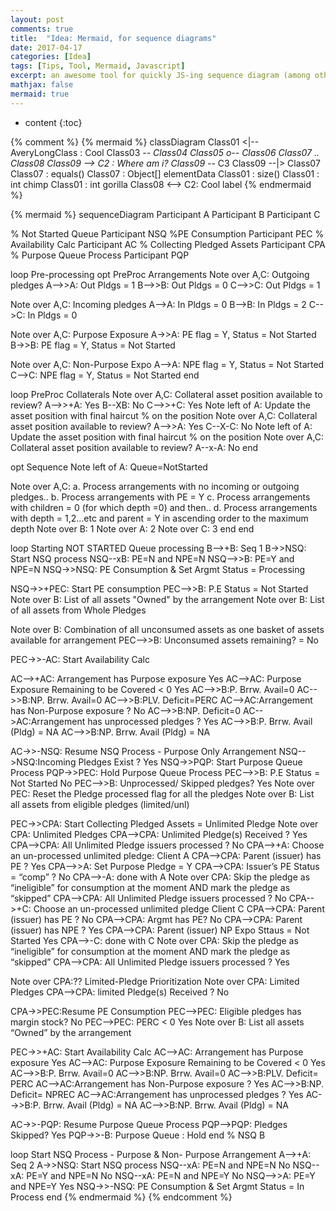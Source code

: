```yaml
---
layout: post
comments: true
title:  "Idea: Mermaid, for sequence diagrams"
date: 2017-04-17
categories: [Idea]
tags: [Tips, Tool, Mermaid, Javascript]
excerpt: an awesome tool for quickly JS-ing sequence diagram (among other graphs)
mathjax: false
mermaid: true
---
```

* content
{:toc}

{% comment %}
{% mermaid %}
classDiagram
Class01 <|-- AveryLongClass : Cool
Class03 *-- Class04
Class05 o-- Class06
Class07 .. Class08
Class09 --> C2 : Where am i?
Class09 --* C3
Class09 --|> Class07
Class07 : equals()
Class07 : Object[] elementData
Class01 : size()
Class01 : int chimp
Class01 : int gorilla
Class08 <--> C2: Cool label
{% endmermaid %}


{% mermaid %}
sequenceDiagram
Participant A
Participant B
Participant C

% Not Started Queue
Participant NSQ
%PE Consumption 
Participant PEC
% Availability Calc
Participant AC
% Collecting Pledged Assets 
Participant CPA
% Purpose Queue Process
Participant PQP

loop Pre-processing
opt PreProc Arrangements
Note over A,C: Outgoing pledges
A-->>A: Out Pldgs = 1
B-->>B: Out Pldgs = 0
C-->>C: Out Pldgs = 1

Note over A,C: Incoming pledges
A-->A: In Pldgs = 0
B-->B: In Pldgs = 2
C-->C: In Pldgs = 0

Note over A,C: Purpose Exposure
A->>A: PE flag = Y, Status = Not Started
B->>B: PE flag = Y, Status = Not Started

Note over A,C: Non-Purpose Expo
A-->A: NPE flag = Y, Status = Not Started
C-->C: NPE flag = Y, Status = Not Started
end

loop PreProc Collaterals
Note over A,C: Collateral asset position available to review?
A-->>+A: Yes
B--XB: No
C-->>+C: Yes
Note left of A: Update the asset position with final haircut % on the position
Note over A,C: Collateral asset position available to review?
A-->>A: Yes
C--X-C: No
Note left of A: Update the asset position with final haircut % on the position
Note over A,C: Collateral asset position available to review?
A--x-A: No
end

opt Sequence
Note left of A: Queue=NotStarted

Note over A,C: a. Process arrangements with no incoming or outgoing pledges.. b. Process arrangements with PE = Y c. Process arrangements with children = 0 (for which depth =0) and then.. d. Process arrangements with depth = 1,2…etc and parent = Y in ascending order to the maximum depth
Note over B: 1
Note over A: 2
Note over C: 3
end
end

loop Starting NOT STARTED Queue processing
B-->+B: Seq 1
B->>NSQ: Start NSQ process
NSQ--xB: PE=N and NPE=N
NSQ-->>B: PE=Y and NPE=N
NSQ->>NSQ: PE Consumption & Set Argmt Status = Processing

NSQ->>+PEC: Start PE consumption
PEC-->>B: P.E Status = Not Started
Note over B: List of all assets "Owned" by the arrangement
Note over B: List of all assets from Whole Pledges

Note over B: Combination of all unconsumed assets as one basket of assets available for arrangement
PEC-->>B: Unconsumed assets remaining? = No


PEC->>-AC: Start Availability Calc

AC-->+AC: Arrangement has Purpose exposure Yes
AC-->AC: Purpose Exposure Remaining to be Covered < 0 Yes
AC-->>B:P. Brrw. Avail=0
AC-->>B:NP. Brrw. Avail=0
AC-->>B:PLV. Deficit=PERC
AC-->AC:Arrangement has Non-Purpose exposure ? No
AC-->>B:NP. Deficit=0
AC-->AC:Arrangement has unprocessed pledges ? Yes
AC-->>B:P. Brrw. Avail (Pldg) = NA
AC-->>B:NP. Brrw. Avail (Pldg) = NA

AC->>-NSQ: Resume NSQ Process - Purpose Only Arrangement
NSQ-->NSQ:Incoming Pledges Exist ? Yes
NSQ->>PQP: Start Purpose Queue Process 
PQP->>PEC: Hold Purpose Queue Process 
PEC-->>B: P.E Status = Not Started No
PEC-->>B: Unprocessed/ Skipped pledges? Yes
Note over PEC: Reset the Pledge processed flag for all the pledges 
Note over B: List all assets from eligible pledges (limited/unl) 

PEC->>CPA: Start Collecting Pledged Assets = Unlimited Pledge
Note over CPA: Unlimited Pledges
CPA-->CPA: Unlimited Pledge(s) Received ? Yes
CPA-->CPA: All Unlimited Pledge issuers processed ? No
CPA-->+A: Choose an un-processed unlimited pledge: Client A
CPA-->CPA: Parent (issuer) has PE ? Yes
CPA-->>A: Set Purpose Pledge = Y
CPA-->CPA: Issuer’s PE Status = “comp” ? No
CPA-->-A: done with A
Note over CPA: Skip the pledge as “ineligible” for consumption at the moment AND mark the pledge as “skipped” 
CPA-->CPA: All Unlimited Pledge issuers processed ? No
CPA-->+C: Choose an un-processed unlimited pledge Client C
CPA-->CPA: Parent (issuer) has PE ? No
CPA-->CPA: Argmt has PE? No
CPA-->CPA: Parent (issuer) has NPE ? Yes
CPA-->CPA: Parent (issuer) NP Expo Sttaus = Not Started Yes
CPA-->-C: done with C
Note over CPA: Skip the pledge as “ineligible” for consumption at the moment AND mark the pledge as “skipped”
CPA-->CPA: All Unlimited Pledge issuers processed ? Yes

Note over CPA:?? Limited-Pledge Prioritization
Note over CPA: Limited Pledges
CPA-->CPA: limited Pledge(s) Received ? No

CPA->>PEC:Resume PE Consumption
PEC-->PEC: Eligible pledges has margin stock? No
PEC-->PEC: PERC < 0 Yes
Note over B: List all assets “Owned” by the arrangement

PEC->>+AC: Start Availability Calc
AC-->AC: Arrangement has Purpose exposure Yes
AC-->AC: Purpose Exposure Remaining to be Covered < 0 Yes
AC-->>B:P. Brrw. Avail=0
AC-->>B:NP. Brrw. Avail=0
AC-->>B:PLV. Deficit= PERC
AC-->AC:Arrangement has Non-Purpose exposure ? Yes
AC-->>B:NP. Deficit= NPREC
AC-->AC:Arrangement has unprocessed pledges ? Yes
AC-->>B:P. Brrw. Avail (Pldg) = NA
AC-->>B:NP. Brrw. Avail (Pldg) = NA

AC->>-PQP: Resume Purpose Queue Process
PQP-->PQP: Pledges Skipped?	Yes
PQP->>-B: Purpose Queue	: Hold
end % NSQ B

loop Start NSQ Process - Purpose & Non- Purpose Arrangement
A-->+A: Seq 2
A->>NSQ: Start NSQ process
NSQ--xA: PE=N and NPE=N	No
NSQ--xA: PE=Y and NPE=N	No
NSQ--xA: PE=N and NPE=Y	No
NSQ-->>A: PE=Y and NPE=Y Yes
NSQ->>-NSQ: PE Consumption & Set Argmt Status = In Process
end
{% endmermaid %}
{% endcomment %}